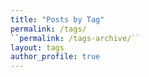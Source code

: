 ```yaml
---
title: "Posts by Tag"
permalink: /tags/
``permalink: /tags-archive/``
layout: tags
author_profile: true
---
```

